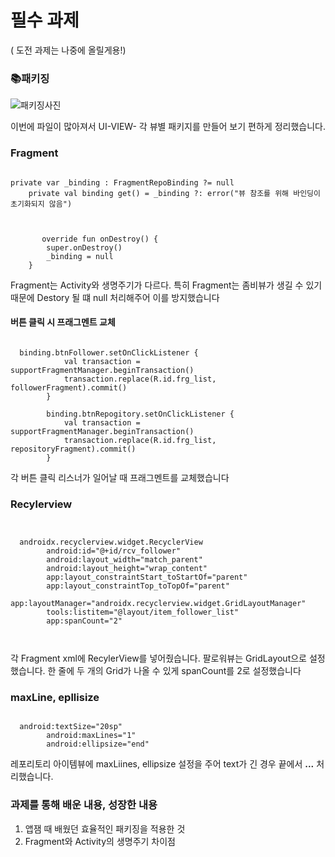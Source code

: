 # 필수 과제
( 도전 과제는 나중에 올릴게용!)

### 📚패키징
![패키징사진](https://user-images.githubusercontent.com/81518783/138344343-f7f31ae8-2cf3-472d-ae43-b97d59efc217.png)


이번에 파일이 많아져서 UI-VIEW- 각 뷰별 패키지를 만들어 보기 편하게 정리했습니다.

### Fragment
<pre><code>
private var _binding : FragmentRepoBinding ?= null
    private val binding get() = _binding ?: error("뷰 참조를 위해 바인딩이 초기화되지 않음")
    </code></pre>
    
<pre><code>
       override fun onDestroy() {
        super.onDestroy()
        _binding = null
    }
</code></pre>
    
Fragment는 Activity와 생명주기가 다르다. 특히 Fragment는 좀비뷰가 생길 수 있기 때문에 Destory 될 떄 null 처리해주어 이를 방지했습니다


#### 버튼 클릭 시 프래그멘트 교체
<pre><code>
  binding.btnFollower.setOnClickListener {
            val transaction = supportFragmentManager.beginTransaction()
            transaction.replace(R.id.frg_list, followerFragment).commit()
        }

        binding.btnRepogitory.setOnClickListener {
            val transaction = supportFragmentManager.beginTransaction()
            transaction.replace(R.id.frg_list, repositoryFragment).commit()
        }
</code></pre>

각 버튼 클릭 리스너가 일어날 때 프래그멘트를 교체했습니다


### Recylerview
<pre><code>

  androidx.recyclerview.widget.RecyclerView
        android:id="@+id/rcv_follower"
        android:layout_width="match_parent"
        android:layout_height="wrap_content"
        app:layout_constraintStart_toStartOf="parent"
        app:layout_constraintTop_toTopOf="parent"
        app:layoutManager="androidx.recyclerview.widget.GridLayoutManager"
        tools:listitem="@layout/item_follower_list"
        app:spanCount="2"
        
        
</code></pre>

각 Fragment xml에 RecylerView를 넣어줬습니다. 팔로워뷰는 GridLayout으로 설정했습니다. 한 줄에 두 개의 Grid가 나올 수 있게 spanCount를 2로 설정했습니다


### maxLine, epllisize

<pre><code>
  android:textSize="20sp"
        android:maxLines="1"
        android:ellipsize="end"
</code></pre>
레포리토리 아이템뷰에 maxLiines, ellipsize 설정을 주어 text가 긴 경우 끝에서 **...** 처리했습니다.




### 과제를 통해 배운 내용, 성장한 내용
1. 앱잼 때 배웠던 효율적인 패키징을 적용한 것
2. Fragment와 Activity의 생명주기 차이점



  